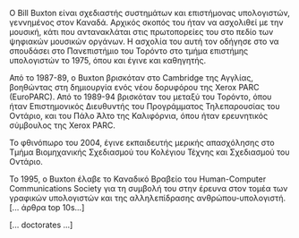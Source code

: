 Ο Bill Buxton είναι σχεδιαστής συστημάτων και επιστήμονας υπολογιστών, γεννημένος στον Καναδά. Αρχικός σκοπός του ήταν να ασχολιθεί με την μουσική, κάτι που αντανακλάται στις πρωτοπορείες του στο πεδίο των ψηφιακών μουσικών οργάνων. Η ασχολία του αυτή τον οδήγησε στο να σπουδάσει στο Πανεπιστήμιο του Τορόντο στο τμήμα επιστήμης υπολογιστών το 1975, όπου και έγινε και καθηγητής.

Από το 1987-89, o Buxton βρισκόταν στο Cambridge της Αγγλίας, βοηθώντας στη δημιουργία ενός νέου δορυφόρου της Xerox PARC (EuroPARC). Από το 1989-94 βρισκόταν του μεταξύ του Τορόντο, όπου ήταν Επιστημονικός Διευθυντής του Προγράμματος Τηλεπαρουσίας του Οντάριο, και του Πάλο Άλτο της Καλιφόρνια, όπου ήταν ερευνητικός σύμβουλος της Xerox PARC.

Το φθινόπωρο του 2004, έγινε εκπαιδευτής μερικής απασχόλησης στο Τμήμα Βιομηχανικής Σχεδιασμού του Κολέγιου Τέχνης και Σχεδιασμού του Οντάριο.

Το 1995, ο Buxton έλαβε το Καναδικό Βραβείο του Human-Computer Communications Society για τη συμβολή του στην έρευνα στον τομέα των γραφικών υπολογιστών και της αλληλεπίδρασης ανθρώπου-υπολογιστή. [... άρθρα top 10s...]

[... doctorates ...]
